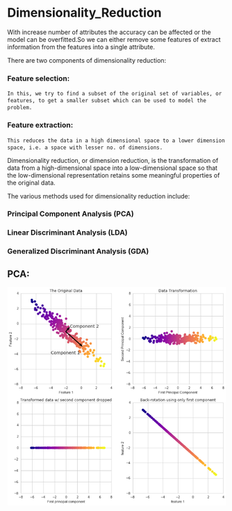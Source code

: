 # Dimensionality_Reduction

With increase number of attributes the accuracy can be affected or the model can be overfitted.So we can either remove some features of extract information from the features into a single attribute.

There are two components of dimensionality reduction:

### Feature selection: 
    In this, we try to find a subset of the original set of variables, or features, to get a smaller subset which can be used to model the problem. 
### Feature extraction: 
    This reduces the data in a high dimensional space to a lower dimension space, i.e. a space with lesser no. of dimensions.

Dimensionality reduction, or dimension reduction, is the transformation of data from a high-dimensional space into a low-dimensional space so that the low-dimensional representation retains some meaningful properties of the original data.

The various methods used for dimensionality reduction include:
### Principal Component Analysis (PCA)
### Linear Discriminant Analysis (LDA)
### Generalized Discriminant Analysis (GDA)


## PCA:
<img align="center" src="https://github.com/Subhamp7/Dimensionality_Reduction/raw/master/readme_resource/PCA.png">
